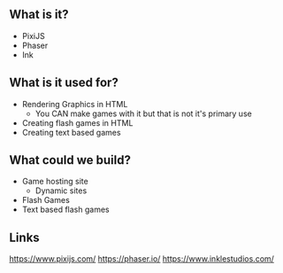 ## What is it?
- PixiJS
- Phaser
- Ink
## What is it used for?
- Rendering Graphics in HTML
   - You CAN make games with it but that is not it's primary use
- Creating flash games in HTML
- Creating text based games
## What could we build?
- Game hosting site
   - Dynamic sites
- Flash Games
- Text based flash games
## Links
https://www.pixijs.com/
https://phaser.io/
https://www.inklestudios.com/